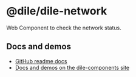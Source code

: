 # @dile/dile-network

Web Component to check the network status.

## Docs and demos

- [GitHub readme docs](https://github.com/Polydile/dile-components/blob/master/site/pages/components/dile-network.rocket.md)
- [Docs and demos on the dile-components site](https://dile-components.polydile.com/components/dile-network/)